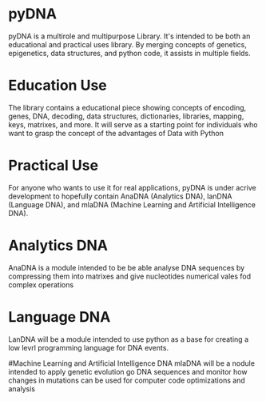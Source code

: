 # pyDNA
pyDNA is a multirole and multipurpose Library. It's intended to be both an educational and practical uses library. By merging concepts of genetics, epigenetics, data structures, and python code, it assists in multiple fields.

# Education Use
The library contains a educational piece showing concepts of encoding, genes, DNA, decoding, data structures, dictionaries, libraries, mapping, keys, matrixes, and more. It will serve as a starting point for individuals who want to grasp the concept of the advantages of Data with Python

# Practical Use
For anyone who wants to use it for real applications, pyDNA is under acrive development to hopefully contain AnaDNA (Analytics DNA), lanDNA (Language DNA), and mlaDNA (Machine Learning and Artificial Intelligence DNA). 

# Analytics DNA
AnaDNA is a module intended to be be able analyse DNA sequences by compressing them into matrixes and give nucleotides numerical vales fod complex operations

# Language DNA
LanDNA will be a module intended to use python as a base for creating a low levrl programming language for DNA events.

#Machine Learning and Artificial Intelligence DNA
mlaDNA will be a nodule intended to apply genetic evolution go DNA sequences and monitor how changes in mutations can be used for computer code optimizations and analysis
